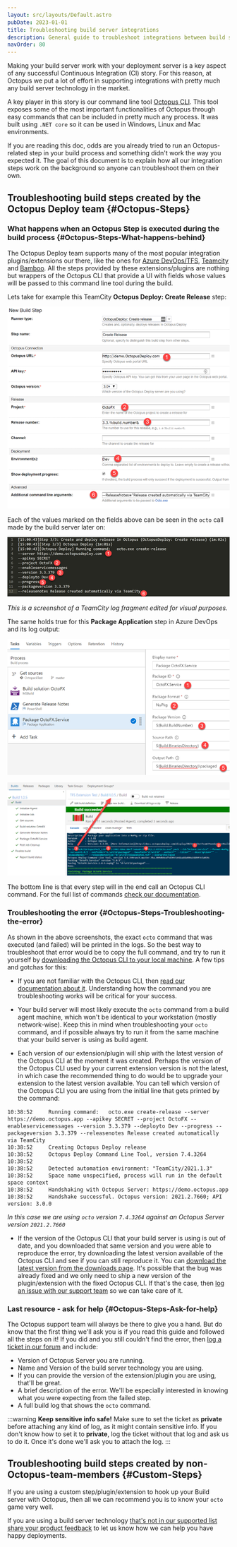 ```yaml
---
layout: src/layouts/Default.astro
pubDate: 2023-01-01
title: Troubleshooting build server integrations
description: General guide to troubleshoot integrations between build servers such as TeamCity or Azure DevOps with Octopus Deploy
navOrder: 80
---
```


Making your build server work with your deployment server is a key aspect of any successful Continuous Integration (CI) story. For this reason, at Octopus we put a lot of effort in supporting integrations with pretty much any build server technology in the market.

A key player in this story is our command line tool [Octopus CLI](/docs/octopus-rest-api/octopus-cli/). This tool exposes some of the most important functionalities of Octopus through easy commands that can be included in pretty much any process. It was built using `.NET core` so it can be used in Windows, Linux and Mac environments.

If you are reading this doc, odds are you already tried to run an Octopus-related step in your build process and something didn't work the way you expected it. The goal of this document is to explain how all our integration steps work on the background so anyone can troubleshoot them on their own.

## Troubleshooting build steps created by the Octopus Deploy team {#Octopus-Steps}

### What happens when an Octopus Step is executed during the build process {#Octopus-Steps-What-happens-behind}

The Octopus Deploy team supports many of the most popular integration plugins/extensions our there, like the ones for [Azure DevOps/TFS](/docs/packaging-applications/build-servers/tfs-azure-devops/), [Teamcity](/docs/packaging-applications/build-servers/teamcity/) and [Bamboo](/docs/packaging-applications/build-servers/bamboo/). All the steps provided by these extensions/plugins are nothing but wrappers of the Octopus CLI that provide a UI with fields whose values will be passed to this command line tool during the build.

Lets take for example this TeamCity **Octopus Deploy: Create Release** step:

![](images/5672462.png "width=500")

Each of the values marked on the fields above can be seen in the `octo` call made by the build server later on:

![](images/5672463.png "width=500")

*This is a screenshot of a TeamCity log fragment edited for visual purposes.*

The same holds true for this **Package Application** step in Azure DevOps and its log output:

![](images/5672464.png "width=500")


![](images/5672465.png "width=500")

The bottom line is that every step will in the end call an Octopus CLI command. For the full list of commands [check our documentation](/docs/octopus-rest-api/octopus-cli/).

### Troubleshooting the error {#Octopus-Steps-Troubleshooting-the-error}

As shown in the above screenshots, the exact `octo` command that was executed (and failed) will be printed in the logs. So the best way to troubleshoot that error would be to copy the full command, and try to run it yourself by [downloading the Octopus CLI to your local machine](https://octopus.com/downloads). A few tips and gotchas for this:

- If you are not familiar with the Octopus CLI, then [read our documentation about it](/docs/octopus-rest-api/octopus-cli/). Understanding how the command you are troubleshooting works will be critical for your success.

- Your build server will most likely execute the `octo` command from a build agent machine, which won't be identical to your workstation (mostly network-wise). Keep this in mind when troubleshooting your `octo` command, and if possible always try to run it from the same machine that your build server is using as build agent.

- Each version of our extension/plugin will ship with the latest version of the Octopus CLI at the moment it was created. Perhaps the version of the Octopus CLI used by your current extension version is not the latest, in which case the recommended thing to do would be to upgrade your extension to the latest version available. You can tell which version of the Octopus CLI you are using from the initial line that gets printed by the command:

```
10:38:52     Running command:   octo.exe create-release --server https://demo.octopus.app --apikey SECRET --project OctoFX --enableservicemessages --version 3.3.379 --deployto Dev --progress --packageversion 3.3.379 --releasenotes Release created automatically via TeamCity
10:38:52     Creating Octopus Deploy release
10:38:52     Octopus Deploy Command Line Tool, version 7.4.3264
10:38:52     
10:38:52     Detected automation environment: "TeamCity/2021.1.3"
10:38:52     Space name unspecified, process will run in the default space context
10:38:52     Handshaking with Octopus Server: https://demo.octopus.app
10:38:52     Handshake successful. Octopus version: 2021.2.7660; API version: 3.0.0

```
*In this case we are using `octo` version `7.4.3264` against an Octopus Server version `2021.2.7660`*

- If the version of the Octopus CLI that your build server is using is out of date, and you downloaded that same version and you were able to reproduce the error, try downloading the latest version available of the Octopus CLI and see if you can still reproduce it. You can [download the latest version from the downloads page](https://octopus.com/downloads). It's possible that the bug was already fixed and we only need to ship a new version of the plugin/extension with the fixed Octopus CLI. If that's the case, then [log an issue with our support team](https://octopus.com/support) so we can take care of it.

### Last resource - ask for help {#Octopus-Steps-Ask-for-help}

The Octopus support team will always be there to give you a hand. But do know that the first thing we'll ask you is if you read this guide and followed all the steps on it! If you did and you still couldn't find the error, then [log a ticket in our forum](https://help.octopus.com) and include:

- Version of Octopus Server you are running.
- Name and Version of the build server technology you are using.
- If you can provide the version of the extension/plugin you are using, that'll be great.
- A brief description of the error. We'll be especially interested in knowing what you were expecting from the failed step.
- A full build log that shows the `octo` command.

:::warning
**Keep sensitive info safe!**
Make sure to set the ticket as **private** before attaching any kind of log, as it might contain sensitive info. If you don't know how to set it to **private**, log the ticket without that log and ask us to do it. Once it's done we'll ask you to attach the log.
:::


## Troubleshooting build steps created by non-Octopus-team-members {#Custom-Steps}

If you are using a custom step/plugin/extension to hook up your Build server with Octopus, then all we can recommend you is to know your `octo` game very well.

If you are using a build server technology [that's not in our supported list](/docs/octopus-rest-api/) [share your product feedback](https://roadmap.octopus.com/submit-idea) to let us know how we can help you have happy deployments.
